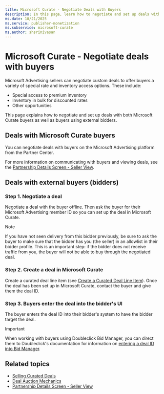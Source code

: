 ```yaml
---
title: Microsoft Curate - Negotiate Deals with Buyers
description: In this page, learn how to negotiate and set up deals with both Microsoft Curate buyers as well as buyers using external bidders.
ms.date: 10/21/2025
ms.service: publisher-monetization
ms.subservice: microsoft-curate
ms.author: shsrinivasan
---
```


# Microsoft Curate - Negotiate deals with buyers

Microsoft Advertising sellers can negotiate custom deals to offer buyers a variety of special rate and inventory access options. These include:

- Special access to premium inventory
- Inventory in bulk for discounted rates
- Other opportunities

This page explains how to negotiate and set up deals with both Microsoft Curate buyers as well as buyers using external bidders.

## Deals with Microsoft Curate buyers

You can negotiate deals with buyers on the Microsoft Advertising platform from the Partner Center.

For more information on communicating with buyers and viewing deals, see the [Partnership Details Screen - Seller View](partnership-details-screen-seller-view.md).

## Deals with external buyers (bidders)

### Step 1. Negotiate a deal

Negotiate a deal with the buyer offline. Then ask the buyer for their Microsoft Advertising member ID so you can set up the deal in Microsoft Curate.

> [!NOTE]
> If you have not seen delivery from this bidder previously, be sure to ask the buyer to make sure that the bidder has you (the seller) in an allowlist in their bidder profile. This is an important step: if the bidder does not receive traffic from you, the buyer will not be able to buy through the negotiated deal.

### Step 2. Create a deal in Microsoft Curate

Create a curated deal line item (see [Create a Curated Deal Line Item](create-a-curated-deal-line-item.md)). Once the deal has been set up in Microsoft Curate, contact the buyer and give them the deal ID.

### Step 3. Buyers enter the deal into the bidder's UI

The buyer enters the deal ID into their bidder's system to have the bidder target the deal.

> [!IMPORTANT]
> When working with buyers using Doubleclick Bid Manager, you can direct them to Doubleclick's documentation for information on [entering a deal ID into Bid Manager](https://support.google.com/displayvideo/answer/3423616?hl=en).

## Related topics

- [Selling Curated Deals](selling-curated-deals.md)
- [Deal Auction Mechanics](deal-auction-mechanics.md)
- [Partnership Details Screen - Seller View](partnership-details-screen-seller-view.md)
